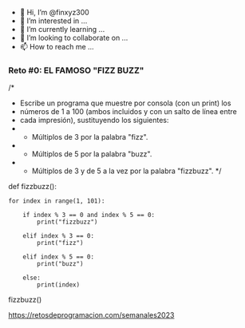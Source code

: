 - 👋 Hi, I’m @finxyz300
- 👀 I’m interested in ...
- 🌱 I’m currently learning ...
- 💞️ I’m looking to collaborate on ...
- 📫 How to reach me ...

<!---
finabb600/finabb600 is a ✨ special ✨ repository because its `README.md` (this file) appears on your GitHub profile.
You can click the Preview link to take a look at your changes.
--->

###         Reto #0: EL FAMOSO "FIZZ BUZZ"          ###
     
/*
 * Escribe un programa que muestre por consola (con un print) los
 * números de 1 a 100 (ambos incluidos y con un salto de línea entre
 * cada impresión), sustituyendo los siguientes:
 * - Múltiplos de 3 por la palabra "fizz".
 * - Múltiplos de 5 por la palabra "buzz".
 * - Múltiplos de 3 y de 5 a la vez por la palabra "fizzbuzz".
 */
 
def fizzbuzz():
    
    for index in range(1, 101):
        
        if index % 3 == 0 and index % 5 == 0:
            print("fizzbuzz")
            
        elif index % 3 == 0:
            print("fizz")
            
        elif index % 5 == 0:
            print("buzz")
            
        else:
            print(index)
            
fizzbuzz()

https://retosdeprogramacion.com/semanales2023

